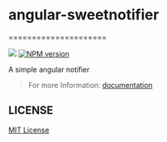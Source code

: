 # angular-sweetnotifier #
=====================

![](http://img.shields.io/badge/bower_module-v2.0.3-green.svg)
[![NPM version][npm-image]][npm-url]

A simple angular notifier


>For more Information: [documentation](http://leftstick.github.io/angular-sweetnotifier/)


## LICENSE ##

[MIT License](https://raw.githubusercontent.com/leftstick/angular-sweetnotifier/master/LICENSE)


[npm-url]: https://npmjs.org/package/angular-sweetnotifier
[npm-image]: https://badge.fury.io/js/angular-sweetnotifier.png
